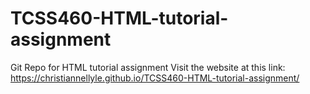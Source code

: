 # TCSS460-HTML-tutorial-assignment
Git Repo for HTML tutorial assignment
Visit the website at this link: https://christiannellyle.github.io/TCSS460-HTML-tutorial-assignment/
